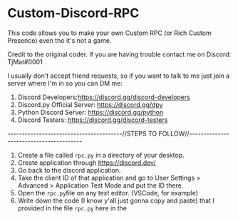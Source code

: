 # Custom-Discord-RPC
This code allows you to make your own Custom RPC (or Rich Custom Presence) even tho it's not a game.

Credit to the original coder. If you are having trouble contact me on Discord: TjMat#0001

I usually don't accept friend requests, so if you want to talk to me just join a server where I'm in so you can DM me:

1. Discord Developers:https://discord.gg/discord-developers
2. Discord.py Official Server: https://discord.gg/dpy
3. Python Discord Server: https://discord.gg/python 
4. Discord Testers: https://discord.gg/discord-testers


----------------------------------------//STEPS TO FOLLOW//----------------------------------------

1. Create a file called ``rpc.py`` in a directory of your desktop.
2. Create application through https://discord.dev/
3. Go back to the discord application.
4. Take the client ID of that application and go to User Settings > Advanced > Application Test Mode and put the ID there.
5. Open the ``rpc.py``file on any text editor. (VSCode, for example)
6. Write down the code (I know y'all just gonna copy and paste) that I provided in the file ``rpc.py`` here in the 



